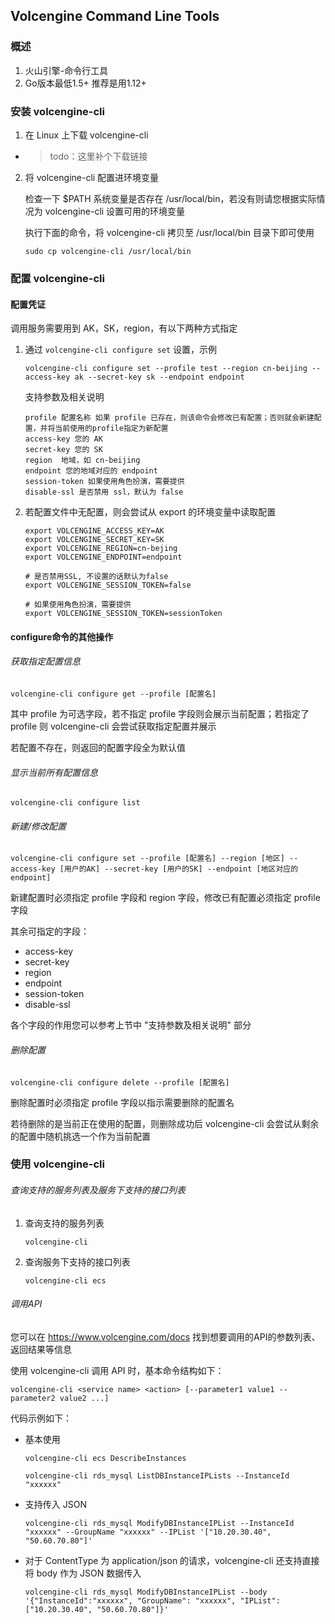 ## Volcengine Command Line Tools
###  概述
1. 火山引擎-命令行工具
2. Go版本最低1.5+ 推荐是用1.12+

### 安装 volcengine-cli 

1. 在 Linux 上下载 volcengine-cli

- > todo：这里补个下载链接

2. 将 volcengine-cli 配置进环境变量

    检查一下 $PATH 系统变量是否存在 /usr/local/bin，若没有则请您根据实际情况为 volcengine-cli 设置可用的环境变量

    执行下面的命令，将 volcengine-cli 拷贝至 /usr/local/bin 目录下即可使用

    ```shell
    sudo cp volcengine-cli /usr/local/bin
    ```

    

### 配置 volcengine-cli

#### 配置凭证

调用服务需要用到 AK，SK，region，有以下两种方式指定
1. 通过 `volcengine-cli configure set` 设置，示例

   ```shell
   volcengine-cli configure set --profile test --region cn-beijing --access-key ak --secret-key sk --endpoint endpoint
   ```
   支持参数及相关说明
   ```shell
   profile 配置名称 如果 profile 已存在，则该命令会修改已有配置；否则就会新建配置，并将当前使用的profile指定为新配置
   access-key 您的 AK
   secret-key 您的 SK
   region  地域，如 cn-beijing
   endpoint 您的地域对应的 endpoint
   session-token 如果使用角色扮演，需要提供
   disable-ssl 是否禁用 ssl，默认为 false
   ```

2. 若配置文件中无配置，则会尝试从 export 的环境变量中读取配置
   ```shell
   export VOLCENGINE_ACCESS_KEY=AK
   export VOLCENGINE_SECRET_KEY=SK
   export VOLCENGINE_REGION=cn-bejing
   export VOLCENGINE_ENDPOINT=endpoint
   
   # 是否禁用SSL, 不设置的话默认为false
   export VOLCENGINE_SESSION_TOKEN=false
   
   # 如果使用角色扮演，需要提供
   export VOLCENGINE_SESSION_TOKEN=sessionToken
   ```



#### configure命令的其他操作

###### 获取指定配置信息

```shell
volcengine-cli configure get --profile [配置名]
```

其中 profile 为可选字段，若不指定 profile 字段则会展示当前配置；若指定了 profile 则 volcengine-cli 会尝试获取指定配置并展示

若配置不存在，则返回的配置字段全为默认值



###### 显示当前所有配置信息

```shell
volcengine-cli configure list
```



###### 新建/修改配置

```shell
volcengine-cli configure set --profile [配置名] --region [地区] --access-key [用户的AK] --secret-key [用户的SK] --endpoint [地区对应的endpoint]
```

新建配置时必须指定 profile 字段和 region 字段，修改已有配置必须指定 profile 字段

其余可指定的字段：

- access-key
- secret-key
- region
- endpoint
- session-token
- disable-ssl

各个字段的作用您可以参考上节中 "支持参数及相关说明" 部分



###### 删除配置

```shell
volcengine-cli configure delete --profile [配置名]
```

删除配置时必须指定 profile 字段以指示需要删除的配置名

若待删除的是当前正在使用的配置，则删除成功后 volcengine-cli 会尝试从剩余的配置中随机挑选一个作为当前配置




### 使用 volcengine-cli
###### 查询支持的服务列表及服务下支持的接口列表

1. 查询支持的服务列表
   ```shell
   volcengine-cli
   ```
2. 查询服务下支持的接口列表
   ```shell
   volcengine-cli ecs
   ```



###### 调用API

您可以在 https://www.volcengine.com/docs 找到想要调用的API的参数列表、返回结果等信息

使用 volcengine-cli 调用 API 时，基本命令结构如下：

```shell
volcengine-cli <service name> <action> [--parameter1 value1 --parameter2 value2 ...]
```

代码示例如下：

- 基本使用

    ```shell
    volcengine-cli ecs DescribeInstances
    ```

    ```shell
    volcengine-cli rds_mysql ListDBInstanceIPLists --InstanceId "xxxxxx"
    ```

- 支持传入 JSON

    ```shell
    volcengine-cli rds_mysql ModifyDBInstanceIPList --InstanceId "xxxxxx" --GroupName "xxxxxx" --IPList '["10.20.30.40", "50.60.70.80"]'
    ```

- 对于 ContentType 为 application/json 的请求，volcengine-cli 还支持直接将 body 作为 JSON 数据传入

    ```shell
    volcengine-cli rds_mysql ModifyDBInstanceIPList --body '{"InstanceId":"xxxxxx", "GroupName": "xxxxxx", "IPList": ["10.20.30.40", "50.60.70.80"]}'
    ```

    





